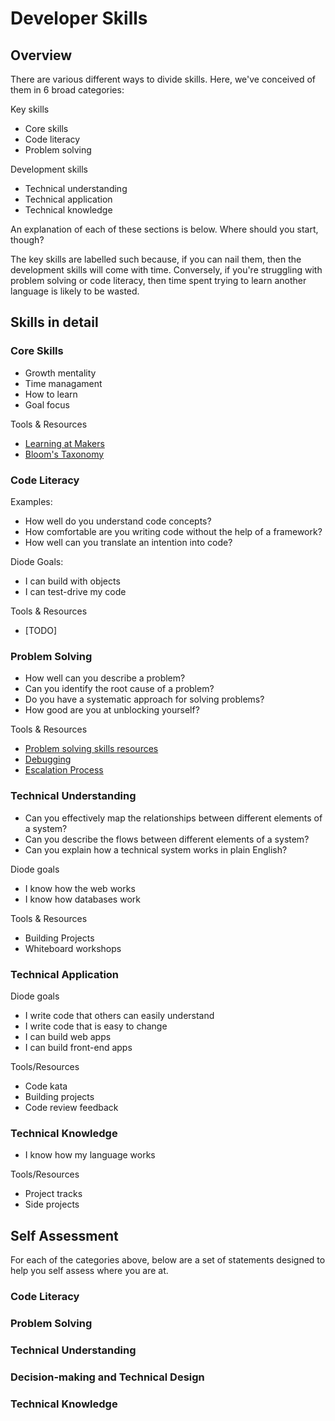 # Developer Skills

## Overview

There are various different ways to divide skills. Here, we've conceived of them in 6 broad categories:

Key skills
- Core skills
- Code literacy
- Problem solving

Development skills
- Technical understanding
- Technical application
- Technical knowledge

An explanation of each of these sections is below. Where should you start, though? 

The key skills are labelled such because, if you can nail them, then the development skills will come with time. Conversely, if you're struggling with problem solving or code literacy, then time spent trying to learn another language is likely to be wasted. 


## Skills in detail

### Core Skills

- Growth mentality
- Time managament
- How to learn 
- Goal focus

Tools & Resources
- [Learning at Makers](https://github.com/makersacademy/course/blob/master/pills/learning_at_makers.md)
- [Bloom's Taxonomy](https://github.com/makersacademy/course/blob/master/pills/blooms_taxonomy.md)

### Code Literacy 

Examples:
- How well do you understand code concepts?
- How comfortable are you writing code without the help of a framework?
- How well can you translate an intention into code?

Diode Goals:
- I can build with objects
- I can test-drive my code

Tools & Resources
- [TODO]

### Problem Solving
- How well can you describe a problem?
- Can you identify the root cause of a problem?
- Do you have a systematic approach for solving problems?
- How good are you at unblocking yourself?

Tools & Resources
- [Problem solving skills resources](/makers-projects/skills/problem-solving)
- [Debugging](https://github.com/makersacademy/course/blob/master/pills/debugging.md)
- [Escalation Process](https://github.com/makersacademy/course/blob/master/pills/escalation_process.md)

### Technical Understanding
- Can you effectively map the relationships between different elements of a system?
- Can you describe the flows between different elements of a system?
- Can you explain how a technical system works in plain English?

Diode goals

- I know how the web works
- I know how databases work

Tools & Resources

- Building Projects
- Whiteboard workshops

### Technical Application

Diode goals
- I write code that others can easily understand
- I write code that is easy to change
- I can build web apps
- I can build front-end apps

Tools/Resources

- Code kata
- Building projects
- Code review feedback

### Technical Knowledge 

- I know how my language works

Tools/Resources

- Project tracks
- Side projects

## Self Assessment

For each of the categories above, below are a set of statements designed to help you self assess where you are at. 


### Code Literacy 

### Problem Solving

### Technical Understanding

### Decision-making and Technical Design

### Technical Knowledge 
